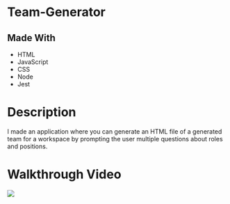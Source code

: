# Team-Generator

## Made With
  * HTML
  * JavaScript
  * CSS
  * Node
  * Jest

# Description
I made an application where you can generate an HTML file of a generated team for a workspace by prompting the user multiple questions about roles and positions.

# Walkthrough Video

![](Team-generator-app-video.gif)